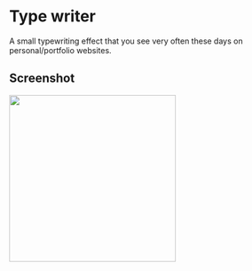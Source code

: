 # Type writer

A small typewriting effect that you see very often these days on personal/portfolio websites.


## Screenshot
<img src="https://s6.gifyu.com/images/typewriter.gif" height=300>